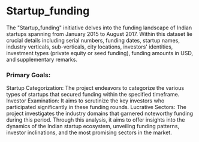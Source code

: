 <h1> Startup_funding </h1> 

The "Startup_funding" initiative delves into the funding landscape of Indian startups spanning from January 2015 to August 2017. Within this dataset lie crucial details including serial numbers, funding dates, startup names, industry verticals, sub-verticals, city locations, investors' identities, investment types (private equity or seed funding), funding amounts in USD, and supplementary remarks.

<h3> Primary Goals: </h3>

Startup Categorization: The project endeavors to categorize the various types of startups that secured funding within the specified timeframe.
Investor Examination: It aims to scrutinize the key investors who participated significantly in these funding rounds.
Lucrative Sectors: The project investigates the industry domains that garnered noteworthy funding during this period. Through this analysis, it aims to offer insights into the dynamics of the Indian startup ecosystem, unveiling funding patterns, investor inclinations, and the most promising sectors in the market.
